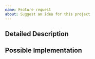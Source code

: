 ```yaml
---
name: Feature request
about: Suggest an idea for this project
---
```


## Detailed Description

<!--- Provide a detailed description of the change or addition you are proposing -->

## Possible Implementation

<!--- Not obligatory, but suggest an idea for implementing addition or change -->
